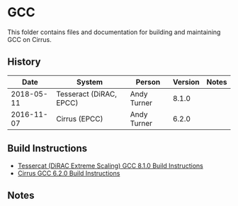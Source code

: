 GCC
===

This folder contains files and documentation for building and maintaining GCC on Cirrus.

History
-------

Date | System | Person | Version | Notes
---- | ------ |-------|---------|------
2018-05-11 | Tesseract (DiRAC, EPCC) | Andy Turner | 8.1.0 |
2016-11-07 | Cirrus (EPCC) | Andy Turner | 6.2.0 |

Build Instructions
------------------

* [Tessercat (DiRAC Extreme Scaling) GCC 8.1.0 Build Instructions](tesseract_gcc_8.md)
* [Cirrus GCC 6.2.0 Build Instructions](build_gcc_6.md)

Notes
-----

